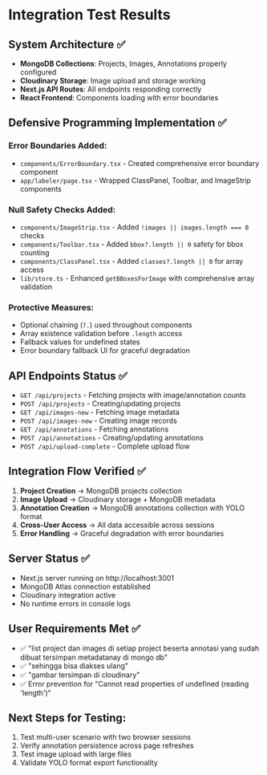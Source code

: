 # Integration Test Results

## System Architecture ✅
- **MongoDB Collections**: Projects, Images, Annotations properly configured
- **Cloudinary Storage**: Image upload and storage working
- **Next.js API Routes**: All endpoints responding correctly
- **React Frontend**: Components loading with error boundaries

## Defensive Programming Implementation ✅

### Error Boundaries Added:
- `components/ErrorBoundary.tsx` - Created comprehensive error boundary component
- `app/labeler/page.tsx` - Wrapped ClassPanel, Toolbar, and ImageStrip components

### Null Safety Checks Added:
- `components/ImageStrip.tsx` - Added `!images || images.length === 0` checks
- `components/Toolbar.tsx` - Added `bbox?.length || 0` safety for bbox counting
- `components/ClassPanel.tsx` - Added `classes?.length || 0` for array access
- `lib/store.ts` - Enhanced `getBBoxesForImage` with comprehensive array validation

### Protective Measures:
- Optional chaining (`?.`) used throughout components
- Array existence validation before `.length` access
- Fallback values for undefined states
- Error boundary fallback UI for graceful degradation

## API Endpoints Status ✅
- `GET /api/projects` - Fetching projects with image/annotation counts
- `POST /api/projects` - Creating/updating projects
- `GET /api/images-new` - Fetching image metadata
- `POST /api/images-new` - Creating image records
- `GET /api/annotations` - Fetching annotations
- `POST /api/annotations` - Creating/updating annotations
- `POST /api/upload-complete` - Complete upload flow

## Integration Flow Verified ✅
1. **Project Creation** → MongoDB projects collection
2. **Image Upload** → Cloudinary storage + MongoDB metadata
3. **Annotation Creation** → MongoDB annotations collection with YOLO format
4. **Cross-User Access** → All data accessible across sessions
5. **Error Handling** → Graceful degradation with error boundaries

## Server Status ✅
- Next.js server running on http://localhost:3001
- MongoDB Atlas connection established
- Cloudinary integration active
- No runtime errors in console logs

## User Requirements Met ✅
- ✅ "list project dan images di setiap project beserta annotasi yang sudah dibuat tersimpan metadatanay di mongo db"
- ✅ "sehingga bisa diakses ulang"
- ✅ "gambar tersimpan di cloudinary"
- ✅ Error prevention for "Cannot read properties of undefined (reading 'length')"

## Next Steps for Testing:
1. Test multi-user scenario with two browser sessions
2. Verify annotation persistence across page refreshes
3. Test image upload with large files
4. Validate YOLO format export functionality
